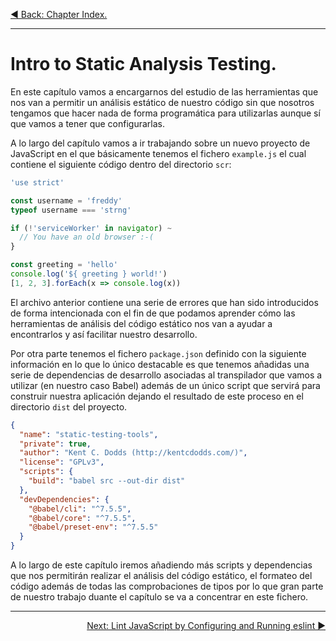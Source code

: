 <p align="left">
 <a href="02_00.md">◀ Back: Chapter Index.</a>
</p>

---

# Intro to Static Analysis Testing.

En este capítulo vamos a encargarnos del estudio de las herramientas que nos van a permitir un análisis estático de nuestro código sin que nosotros tengamos que hacer nada de forma programática para utilizarlas aunque sí que vamos a tener que configurarlas.

A lo largo del capítulo vamos a ir trabajando sobre un nuevo proyecto de JavaScript en el que básicamente tenemos el fichero `example.js` el cual contiene el siguiente código dentro del directorio `scr`:

```js
'use strict'

const username = 'freddy'
typeof username === 'strng'

if (!'serviceWorker' in navigator) ~
  // You have an old browser :-(
}

const greeting = 'hello'
console.log('${ greeting } world!')
[1, 2, 3].forEach(x => console.log(x))
```

El archivo anterior contiene una serie de errores que han sido introducidos de forma intencionada con el fin de que podamos aprender cómo las herramientas de análisis del código estático nos van a ayudar a encontrarlos y así facilitar nuestro desarrollo.

Por otra parte tenemos el fichero `package.json` definido con la siguiente información en lo que lo único destacable es que tenemos añadidas una serie de dependencias de desarrollo asociadas al transpilador que vamos a utilizar (en nuestro caso Babel) además de un único script que servirá para construir nuestra aplicación dejando el resultado de este proceso en el directorio `dist` del proyecto.

```json
{
  "name": "static-testing-tools",
  "private": true,
  "author": "Kent C. Dodds (http://kentcdodds.com/)",
  "license": "GPLv3",
  "scripts": {
    "build": "babel src --out-dir dist"
  },
  "devDependencies": {
    "@babel/cli": "^7.5.5",
    "@babel/core": "^7.5.5",
    "@babel/preset-env": "^7.5.5"
  }
}
```

A lo largo de este capítulo iremos añadiendo más scripts y dependencias que nos permitirán realizar el análisis del código estático, el formateo del código además de todas las comprobaciones de tipos por lo que gran parte de nuestro trabajo duante el capítulo se va a concentrar en este fichero.

---

<p align="right">
  <a href="02_02.md">Next: Lint JavaScript by Configuring and Running eslint ▶</a>
</p>
